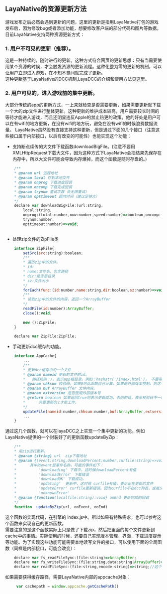 ## LayaNative的资源更新方法
游戏发布之后必然会遇到更新的问题，这里的更新是指用LayaNative打包的游戏发布后，因为修改bug或者添加功能，想要修改客户端的部分代码和图片等数据。  
目前LayaNative支持两种资源更新方式：  

### 1. 用户不可见的更新（推荐）。  

这是一种持续的，随时进行的更新。这种方式符合网页的更新思想：只有当需要使用某个资源的时候，才会触发资源的更新流程。这种化整为零的更新的机制，可以让用户立即进入游戏，在不知不觉间就完成了更新。  
这种更新基于LayaNative的DCC机制,LayaDCC的介绍和使用方法见[这里](https://ldc2.layabox.com/doc/?nav=zh-ts-6-2-0)。

### 2. 用户可见的，进入游戏前的集中更新。  

大部分传统的app的更新方式，一上来就检查是否需要更新，如果需要更新就下载一个大的zip文件进行整体更新。这种更新的维护成本较高，用户需要较长时间的等待才能进入游戏，而且还明显违反Apple的禁止热更的政策。他的好处是用户可以在有wifi的地方更新，在没有wifi的地方玩，避免在没有wifi的时候浪费数据流量。
LayaNative虽然没有直接支持这种更新，但是通过下面的几个接口（注意这些接口属于内部接口，以后有改变的可能性）也能实现这个功能：  
* 支持断点续传的大文件下载函数downloadBigFile。(注意不要用XMLHttpRequest下载大文件，因为这种方式下LayaNative会把结果先保存在内存中，所以大文件可能会导致内存爆掉，而这个函数是随时存盘的。)   

```javascript
    /**
    * @param url 远程地址
    * @param local 存到本地文件
    * @param onprog 下载进度回调
    * @param oncomp 下载完成回调
    * @param trynum 重试次数（0无限重试） 
    * @param opttimeout 超时时间（建议足够大）
    */
    declare var downloadBigFile:(url:string,
        local:string,
        onprog:(total:number,now:number,speed:number)=>boolean,oncomp:(curlret:number, httpret:number)=>void,
        trynum:number,
        opttimeout:number)=>void;
    
```
* 处理zip文件的ZipFile类

```javascript
    interface ZipFile{
        setSrc(src:string):boolean;
        /**
        * 遍历zip中的文件。
        * id:
        * name:文件名，包含路径
        * dir:是否是目录
        * sz:文件大小
        */
        forEach(func:(id:number,name:string,dir:boolean,sz:number)=>void):void;
        /**
        * 读取zip中的文件的内容，返回一个ArrayBuffer
        */
        readFile(id:number):ArrayBuffer;
        close():void;
        
        new ():ZipFile;
    }
    
    declare var ZipFile:ZipFile;    
```
* 手动更新dcc缓存的功能。  

```javascript
    interface AppCache{
        ...
        /**
        * 更新dcc缓存中的一个文件
        * @param nameid 更新的文件的id。
        *   路径规则：/，表示app根目录。例如：hashstr('/index.html')， 不要带参数，如果带参数的话-- hashstr('/aa/bb.html?ff=2') 会导致谁也找不到这个文件
        * @param chksum 校验码，如果0则此函数自己计算。如果是外部版本控制，则这个是hashstr后的版本号。
        * @param buf ArrayBuffer 文件内容。
        * @param extversion 是否使用外部版本号
        * @return boolean 如果返回true则表示更新成功，否则的话，表示校验码不一致，即
        *      先要更新dcc才能工作。
        */
        updateFile(nameid:number,chksum:number,buf:ArrayBuffer,extversion:boolean):boolean;        
        ...
    }
```

通过这几个函数，就可以在layaDCC之上实现一个集中更新的功能。例如LayaNative提供的一个封装好了的更新函数updateByZip：
​    
```javascript
    /**
    * 用zip进行更新。
    * @param {string} url  zip下载地址
    * @param {(event:string,downloadPercent:number,curfile:string)=>void} onEvent  事件的回调。
    *      其中的event是事件名称，可能的事件如下：
    *          'downloading' 下载中，这时候downloadPercent有值
    *          'downloadError' 下载错误
    *          'downloadOK' 下载成功。
    *          'updating'  更新中，这时候 curfile有值，表示正在更新的文件
    *          'updateError' curfile更新错误。因为curfile不在dcc列表，或者文件内容与dcc内容不一致。少量更新错误可以忽略，因为在实际使用的时候还是会下载
    *          'unknownError' 
    * @param {function(localfile:string):void} onEnd 更新完成的回调
    */
    function  updateByZip(url, onEvent, onEnd)
```
这个函数的实现代码，在引擎的 index.js中。所以如果有特殊需求，也可以参考这个函数来实现自己的更新函数。
​    
需要注意的是这个函数实际上只是做了下载zip，然后把里面的每个文件更新到cache中的事情。实际使用的时候，还要自己实现版本管理，界面，下载进度提示等功能。为了实现这些功能可能需要本地读写文件的接口，可以使用下面的全局函数（同样是内部接口，可能会改变）：
​    
```javascript
    declare var fs_readFileSync:(file:string)=>ArrayBuffer;    
    declare var fs_writeFileSync:(file:string,data:string|ArrayBuffer)=>boolean;
    declare var readFileSync:(file:string,encode:string)=>string;//这个直接返回字符串。
```
如果需要获得缓存路径，需要LayaNative内部的appcache对象：
​    
```javascript
     var cachepath = window.appcache.getCachePath()
```
